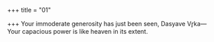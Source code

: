 +++
title = "01"

+++
Your immoderate generosity has just been seen, Dasyave Vr̥ka—  
Your capacious power is like heaven in its extent.  